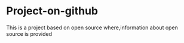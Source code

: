 # Project-on-github
This is a project based on open source where,information about open source is provided
